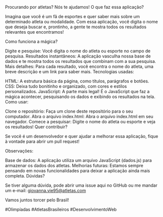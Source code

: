 Procurando por atletas? Nós te ajudamos!
O que faz essa aplicação?

Imagina que você é um fã de esportes e quer saber mais sobre um determinado atleta ou modalidade. Com essa aplicação, você digita o nome que deseja buscar e, prontinho, a gente te mostra todos os resultados relevantes que encontramos!

Como funciona a mágica?

Digite e pesquise: Você digita o nome do atleta ou esporte no campo de pesquisa.
Resultados instantâneos: A aplicação vasculha nossa base de dados e te mostra todos os resultados que combinam com a sua pesquisa.
Mais detalhes: Para cada resultado, você encontra o nome do atleta, uma breve descrição e um link para saber mais.
Tecnologias usadas:

HTML: A estrutura básica da página, como títulos, parágrafos e botões.
CSS: Deixa tudo bonitinho e organizado, com cores e estilos personalizados.
JavaScript: A parte mais legal! É o JavaScript que faz a mágica acontecer, pesquisando os dados e exibindo os resultados na tela.
Como usar:

Clone o repositório: Faça um clone deste repositório para o seu computador.
Abra o arquivo index.html: Abra o arquivo index.html em seu navegador.
Comece a pesquisar: Digite o nome do atleta ou esporte e veja os resultados!
Quer contribuir?

Se você é um desenvolvedor e quer ajudar a melhorar essa aplicação, fique à vontade para abrir um pull request!

Observações:

Base de dados: A aplicação utiliza um arquivo JavaScript (dados.js) para armazenar os dados dos atletas.
Melhorias futuras: Estamos sempre pensando em novas funcionalidades para deixar a aplicação ainda mais completa.
Dúvidas?

Se tiver alguma dúvida, pode abrir uma issue aqui no GitHub ou me mandar um e-mail: giovanna.vie95@atletas.com

Vamos juntos torcer pelo Brasil!

#Olimpíadas #AtletasBrasileiros #DesenvolvimentoWeb
